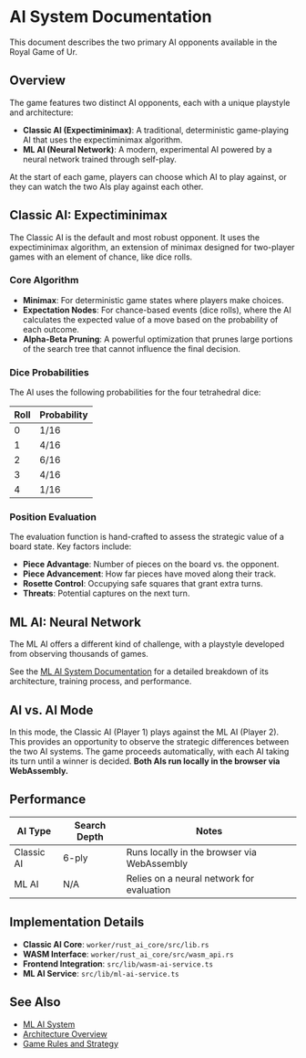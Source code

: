 # AI System Documentation

This document describes the two primary AI opponents available in the Royal Game of Ur.

## Overview

The game features two distinct AI opponents, each with a unique playstyle and architecture:

- **Classic AI (Expectiminimax)**: A traditional, deterministic game-playing AI that uses the expectiminimax algorithm.
- **ML AI (Neural Network)**: A modern, experimental AI powered by a neural network trained through self-play.

At the start of each game, players can choose which AI to play against, or they can watch the two AIs play against each other.

## Classic AI: Expectiminimax

The Classic AI is the default and most robust opponent. It uses the expectiminimax algorithm, an extension of minimax designed for two-player games with an element of chance, like dice rolls.

### Core Algorithm

- **Minimax**: For deterministic game states where players make choices.
- **Expectation Nodes**: For chance-based events (dice rolls), where the AI calculates the expected value of a move based on the probability of each outcome.
- **Alpha-Beta Pruning**: A powerful optimization that prunes large portions of the search tree that cannot influence the final decision.

### Dice Probabilities

The AI uses the following probabilities for the four tetrahedral dice:

| Roll | Probability |
| ---- | ----------- |
| 0    | 1/16        |
| 1    | 4/16        |
| 2    | 6/16        |
| 3    | 4/16        |
| 4    | 1/16        |

### Position Evaluation

The evaluation function is hand-crafted to assess the strategic value of a board state. Key factors include:

- **Piece Advantage**: Number of pieces on the board vs. the opponent.
- **Piece Advancement**: How far pieces have moved along their track.
- **Rosette Control**: Occupying safe squares that grant extra turns.
- **Threats**: Potential captures on the next turn.

## ML AI: Neural Network

The ML AI offers a different kind of challenge, with a playstyle developed from observing thousands of games.

See the [ML AI System Documentation](./ml-ai-system.md) for a detailed breakdown of its architecture, training process, and performance.

## AI vs. AI Mode

In this mode, the Classic AI (Player 1) plays against the ML AI (Player 2). This provides an opportunity to observe the strategic differences between the two AI systems. The game proceeds automatically, with each AI taking its turn until a winner is decided. **Both AIs run locally in the browser via WebAssembly.**

## Performance

| AI Type    | Search Depth | Notes                                       |
| ---------- | ------------ | ------------------------------------------- |
| Classic AI | 6-ply        | Runs locally in the browser via WebAssembly |
| ML AI      | N/A          | Relies on a neural network for evaluation   |

## Implementation Details

- **Classic AI Core**: `worker/rust_ai_core/src/lib.rs`
- **WASM Interface**: `worker/rust_ai_core/src/wasm_api.rs`
- **Frontend Integration**: `src/lib/wasm-ai-service.ts`
- **ML AI Service**: `src/lib/ml-ai-service.ts`

## See Also

- [ML AI System](./ml-ai-system.md)
- [Architecture Overview](./architecture-overview.md)
- [Game Rules and Strategy](./game-rules-strategy.md)
